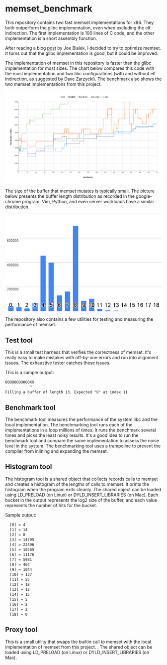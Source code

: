 # memset_benchmark

This repository contains two fast memset implementations for x86. They both
outperform the glibc implementation, even when excluding the elf indirection.
The first implementation is 100 lines of C code, and the other implementation is
a short assembly function.

After reading a blog [post](https://msrc-blog.microsoft.com/2021/01/11/building-faster-amd64-memset-routines/)
by Joe Bialek, I decided to try to optimize memset. It turns out that the glibc
implementation is good, but it could be improved.

The implementation of memset in this repository is faster than the glibc
implementation for most sizes. The chart below compares this code with the musl
implementation and two libc configurations (with and without elf indirection, as
suggested by Dave Zarzycki). The benchmark also shows the two memset
implementations from this project.

![Benchmark](docs/bench.png)

The size of the buffer that memset mutates is typically small. The picture below
presents the buffer length distribution as recorded in the google-chrome
program. Vim, Python, and even server workloads have a similar distribution.
 
![Histogram](docs/hist.png)


The repository also contains a few utilities for testing and measuring the
performance of memset.

## Test tool

This is a small test harness that verifies the correctness of memset. It's
really easy to make mistakes with off-by-one errors and run into alignment
issues. The exhaustive tester catches these issues.

This is a sample output:
```
OOOOOOOOOOOXX
           ^
Filling a buffer of length 13. Expected "O" at index 11
```

## Benchmark tool

The benchmark tool measures the performance of the system libc and the local
implementation. The benchmarking tool runs each of the implementations in a loop
millions of times. It runs the benchmark several times and picks the least noisy
results. It's a good idea to run the benchmark tool and compare the same
implementation to assess the noise level in the system. The benchmarking tool
uses a trampoline to prevent the compiler from inlining and expanding the
memset.


## Histogram tool

The histogram tool is a shared object that collects records calls to memset and
creates a histogram of the lengths of calls to memset. It prints the histogram
when the program exits cleanly. The shared object can be loaded using
LD\_PRELOAD (on Linux) or DYLD\_INSERT\_LIBRARIES (on Mac). Each bucket in the
output represents the log2 size of the buffer, and each value represents the
number of hits for the bucket.

Sample output:
```
  [0] = 4
  [1] = 14
  [2] = 8
  [3] = 14795
  [4] = 22496
  [5] = 10585
  [6] = 11176
  [7] = 5981
  [8] = 464
  [9] = 1044
  [10] = 137
  [11] = 55
  [12] = 18
  [13] = 12
  [14] = 15
  [15] = 5
  [16] = 2
  [17] = 2
  [18] = 0
  ```

## Proxy tool

This is a small utility that swaps the builtin call to memset with the local
implementation of memset from this project. .  The shared object can be loaded
using LD\_PRELOAD (on Linux) or DYLD\_INSERT\_LIBRARIES (on Mac).


